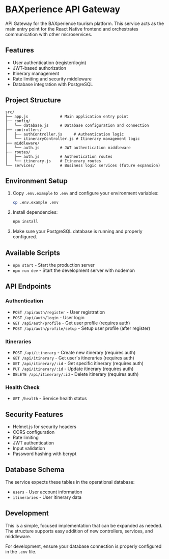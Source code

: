 # BAXperience API Gateway

API Gateway for the BAXperience tourism platform. This service acts as the main entry point for the React Native frontend and orchestrates communication with other microservices.

## Features

- User authentication (register/login)
- JWT-based authorization
- Itinerary management
- Rate limiting and security middleware
- Database integration with PostgreSQL

## Project Structure

```
src/
├── app.js              # Main application entry point
├── config/
│   └── database.js     # Database configuration and connection
├── controllers/
│   ├── authController.js     # Authentication logic
│   └── itineraryController.js # Itinerary management logic
├── middleware/
│   └── auth.js         # JWT authentication middleware
├── routes/
│   ├── auth.js         # Authentication routes
│   └── itinerary.js    # Itinerary routes
└── services/           # Business logic services (future expansion)
```

## Environment Setup

1. Copy `.env.example` to `.env` and configure your environment variables:
   ```bash
   cp .env.example .env
   ```

2. Install dependencies:
   ```bash
   npm install
   ```

3. Make sure your PostgreSQL database is running and properly configured.

## Available Scripts

- `npm start` - Start the production server
- `npm run dev` - Start the development server with nodemon

## API Endpoints

### Authentication
- `POST /api/auth/register` - User registration
- `POST /api/auth/login` - User login
- `GET /api/auth/profile` - Get user profile (requires auth)
- `POST /api/auth/profile/setup` - Setup user profile (after register)

### Itineraries
- `POST /api/itinerary` - Create new itinerary (requires auth)
- `GET /api/itinerary` - Get user's itineraries (requires auth)
- `GET /api/itinerary/:id` - Get specific itinerary (requires auth)
- `PUT /api/itinerary/:id` - Update itinerary (requires auth)
- `DELETE /api/itinerary/:id` - Delete itinerary (requires auth)

### Health Check
- `GET /health` - Service health status

## Security Features

- Helmet.js for security headers
- CORS configuration
- Rate limiting
- JWT authentication
- Input validation
- Password hashing with bcrypt

## Database Schema

The service expects these tables in the operational database:
- `users` - User account information
- `itineraries` - User itinerary data

## Development

This is a simple, focused implementation that can be expanded as needed. The structure supports easy addition of new controllers, services, and middleware.

For development, ensure your database connection is properly configured in the `.env` file.
